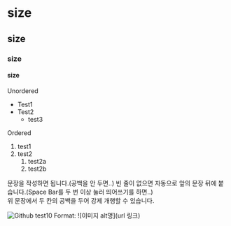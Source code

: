 # size
## size
### size
#### size

Unordered
* Test1
* Test2
  * test3

Ordered
1. test1
1. test2
   1. test2a
   1. test2b
   
문장을 작성하면 됩니다.(공백을 안 두면..) 
빈 줄이 없으면 자동으로 앞의 문장 뒤에 붙습니다.(Space Bar를 두 번 이상 눌러 띄어쓰기를 하면..)   
위 문장에서 두 칸의 공백을 두어 강제 개행할 수 있습니다.

![Github test10](/picture/markdown_paris.jfif) 
Format: ![이미지 alt명](url 링크)
